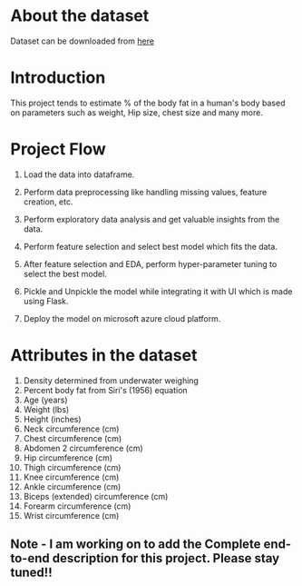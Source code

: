 # About the dataset
Dataset can be downloaded from [here](https://www.kaggle.com/fedesoriano/body-fat-prediction-dataset)

# Introduction 
This project tends to estimate % of the body fat in a human's body based on parameters such as weight, Hip size, chest size and many more.

# Project Flow

1) Load the data into dataframe.

2) Perform data preprocessing like handling missing values, feature creation, etc.

3) Perform exploratory data analysis and get valuable insights from the data.

4) Perform feature selection and select best model which fits the data.

5) After feature selection and EDA, perform hyper-parameter tuning to select the best model.

5) Pickle and Unpickle the model while integrating it with UI which is made using Flask.

6) Deploy the model on microsoft azure cloud platform.

# Attributes in the dataset

1) Density determined from underwater weighing 
2) Percent body fat from Siri's (1956) equation
3) Age (years)
4) Weight (lbs)
5) Height (inches)
6) Neck circumference (cm)
7) Chest circumference (cm)
8) Abdomen 2 circumference (cm)
9) Hip circumference (cm)
10) Thigh circumference (cm)
11) Knee circumference (cm)
12) Ankle circumference (cm)
13) Biceps (extended) circumference (cm)
14) Forearm circumference (cm)
15) Wrist circumference (cm)

## Note - I am working on to add the Complete end-to-end description for this project. Please stay tuned!!
